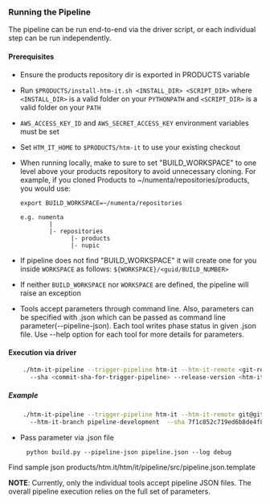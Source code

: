 ### Running the Pipeline
The pipeline can be run end-to-end via the driver script, or each individual step can be run independently.

#### Prerequisites
- Ensure the products repository dir is exported in PRODUCTS variable
- Run `$PRODUCTS/install-htm-it.sh <INSTALL_DIR> <SCRIPT_DIR>` where `<INSTALL_DIR>` is a valid folder on your `PYTHONPATH` and `<SCRIPT_DIR>` is a valid folder on your `PATH`
- `AWS_ACCESS_KEY_ID` and `AWS_SECRET_ACCESS_KEY` environment variables must be set
- Set `HTM_IT_HOME` to `$PRODUCTS/htm-it` to use your existing checkout
- When running locally, make to sure to set "BUILD_WORKSPACE" to one level above your
  products repository to avoid unnecessary cloning.  For example, if you cloned Products to ~/numenta/repositories/products, you would use:

    `export BUILD_WORKSPACE=~/numenta/repositories`
    ```
    e.g. numenta
            |
            |- repositories
                  |- products
                  |- nupic
    ```
- If pipeline does not find "BUILD_WORKSPACE" it will create one for you inside `WORKSPACE` as follows:
  `${WORKSPACE}/<guid/BUILD_NUMBER>`
- If neither `BUILD_WORKSPACE` nor `WORKSPACE` are defined, the pipeline will raise an exception
- Tools accept parameters through command line. Also, parameters can be specified with .json which can be passed as command line parameter(--pipeline-json). Each tool writes phase status in given .json file. Use --help option for each tool for more details for parameters.


#### Execution via driver
```bash
    ./htm-it-pipeline --trigger-pipeline htm-it --htm-it-remote <git-remote> --htm-it-branch <branch-name>
      --sha <commit-sha-for-trigger-pipeline> --release-version <htm-it-version-number> --log <log-level>
```
##### Example
```bash
    ./htm-it-pipeline --trigger-pipeline htm-it --htm-it-remote git@github.com:<github_username>/applications.git
      --htm-it-branch pipeline-development  --sha 7f1c852c719ed6b8de4f8cda42f3e9a583564066 --release-version 1.0 --log debug
```
- Pass parameter via .json file
```
     python build.py --pipeline-json pipeline.json --log debug
```
  Find sample json products/htm.it/htm/it/pipeline/src/pipeline.json.template

  **NOTE**: Currently, only the individual tools accept pipeline JSON files.  The overall pipeline execution relies on the full set of parameters.
